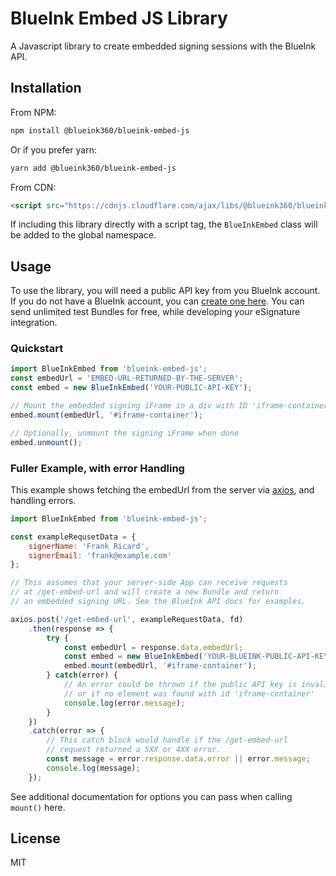 # BlueInk Embed JS Library

A Javascript library to create embedded signing sessions with the BlueInk API.

## Installation

From NPM:
```bash
npm install @blueink360/blueink-embed-js
```

Or if you prefer yarn:
```bash
yarn add @blueink360/blueink-embed-js
```

From CDN:
```html
<script src="https://cdnjs.cloudflare.com/ajax/libs/@blueink360/blueink-embed-js/1.0.1/blueink-embed.min.js" />
```

If including this library directly with a script tag, the `BlueInkEmbed`
class will be added to the global namespace.


## Usage

To use the library, you will need a public API key from you BlueInk account.
If you do not have a BlueInk account, you can 
[create one here](https://blueink.com/esignature-api/). You can send
unlimited test Bundles for free, while developing your eSignature integration.

### Quickstart
 
```javascript
import BlueInkEmbed from 'blueink-embed-js';
const embedUrl = 'EMBED-URL-RETURNED-BY-THE-SERVER';
const embed = new BlueInkEmbed('YOUR-PUBLIC-API-KEY');

// Mount the embedded signing iFrame in a div with ID 'iframe-container'
embed.mount(embedUrl, '#iframe-container');

// Optionally, unmount the signing iFrame when done
embed.unmount();
```

### Fuller Example, with error Handling

This example shows fetching the embedUrl from the server via 
[axios](https://github.com/axios/axios), and handling errors.

```javascript
import BlueInkEmbed from 'blueink-embed-js';

const exampleRequsetData = {
    signerName: 'Frank Ricard',
    signerEmail: 'frank@example.com'
};

// This assumes that your server-side App can receive requests
// at /get-embed-url and will create a new Bundle and return
// an embedded signing URL. See the BlueInk API docs for examples.

axios.post('/get-embed-url', exampleRequestData, fd)
    .then(response => {
        try {
            const embedUrl = response.data.embedUrl;
            const embed = new BlueInkEmbed('YOUR-BLUEINK-PUBLIC-API-KEY');
            embed.mount(embedUrl, '#iframe-container');
        } catch(error) {
            // An error could be thrown if the public API key is invalid, 
            // or if no element was found with id 'iframe-container' 
            console.log(error.message);
        }
    })
    .catch(error => {
        // This catch block would handle if the /get-embed-url
        // request returned a 5XX or 4XX error.
        const message = error.response.data.error || error.message;
        console.log(message);
    });
``` 

See additional documentation for options you can pass when
calling `mount()` here. 

## License

MIT